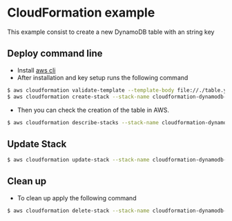 # CloudFormation example

This example consist to create a new DynamoDB table with an string key

## Deploy command line
- Install [aws cli](https://docs.aws.amazon.com/cli/latest/userguide/installing.html)
- After installation and key setup runs the following command

```sh
$ aws cloudformation validate-template --template-body file://./table.yaml
$ aws cloudformation create-stack --stack-name cloudformation-dynamodb-stg  --template-body file://./table.yaml --parameters file://./parameters.stg.json --region us-west-2
```

- Then you can check the creation of the table in AWS.
```sh
$ aws cloudformation describe-stacks --stack-name cloudformation-dynamodb-stg
```

## Update Stack
```sh
$ aws cloudformation update-stack --stack-name cloudformation-dynamodb-stg  --template-body file://./table.yaml --parameters file://./parameters.stg.json --region us-west-2
```

## Clean up
- To clean up apply the following command

```sh
$ aws cloudformation delete-stack --stack-name cloudformation-dynamodb-stg
```
